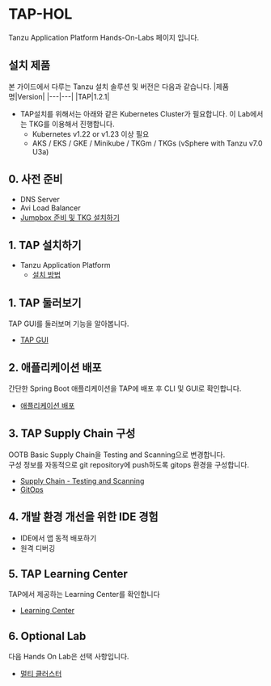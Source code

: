 # TAP-HOL
Tanzu Application Platform Hands-On-Labs 페이지 입니다.

## 설치 제품
본 가이드에서 다루는 Tanzu 설치 솔루션 및 버전은 다음과 같습니다.
|제품명|Version|
|---|---|
|TAP|1.2.1|

* TAP설치를 위해서는 아래와 같은 Kubernetes Cluster가 필요합니다. 이 Lab에서는 TKG를 이용해서 진행합니다.
  - Kubernetes v1.22 or v1.23 이상 필요
  - AKS / EKS / GKE / Minikube / TKGm / TKGs (vSphere with Tanzu v7.0 U3a)


## 0. 사전 준비
- DNS Server
- Avi Load Balancer
- [Jumpbox 준비 및 TKG 설치하기](./tap/jumpbox-prepare.md)

## 1. TAP 설치하기
- Tanzu Application Platform
  - [설치 방법](./install/install-on-vsphere-hol.md)

## 1. TAP 둘러보기
TAP GUI를 둘러보며 기능을 알아봅니다.
- [TAP GUI](./tap/gui.md)

## 2. 애플리케이션 배포
간단한 Spring Boot 애플리케이션을 TAP에 배포 후 CLI 및 GUI로 확인합니다.
- [애플리케이션 배포](./tap/app-deploy.md)

## 3. TAP Supply Chain 구성
OOTB Basic Supply Chain을 Testing and Scanning으로 변경합니다.    
구성 정보를 자동적으로 git repository에 push하도록 gitops 환경을 구성합니다.
- [Supply Chain - Testing and Scanning](./tap/ootb-testing-and-scanning.md)
- [GitOps](./tap/gitops.md)

## 4. 개발 환경 개선을 위한 IDE 경험
- IDE에서 앱 동적 배포하기
- 원격 디버깅

## 5. TAP Learning Center
TAP에서 제공하는 Learning Center를 확인합니다
- [Learning Center](./tap/learning-center.md)

## 6. Optional Lab
다음 Hands On Lab은 선택 사항입니다.
- [멀티 클러스터](./tap/multi-cluster.md)


